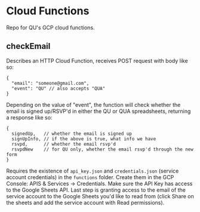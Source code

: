 # Cloud Functions
Repo for QU's GCP cloud functions.

## checkEmail
Describes an HTTP Cloud Function, receives POST request with body like so:
```
{
  "email": "someone@gmail.com",
  "event": "QU" // also accepts "QUA"
}
```
Depending on the value of "event", the function will check whether the email is signed up/RSVP'd in either the QU or QUA spreadsheets, returning a response like so:
```
{
  signedUp,   // whether the email is signed up
  signUpInfo, // if the above is true, what info we have
  rsvpd,      // whether the email rsvp'd
  rsvpdNew    // for QU only, whether the email rsvp'd through the new form
}
```
Requires the existence of `api_key.json` and `credentials.json` (service account credentials) in the `functions` folder. Create them in the GCP Console: APIS & Services -> Credentials. Make sure the API Key has access to the Google Sheets API. Last step is granting access to the email of the service account to the Google Sheets you'd like to read from (click Share on the sheets and add the service account with Read permissions).